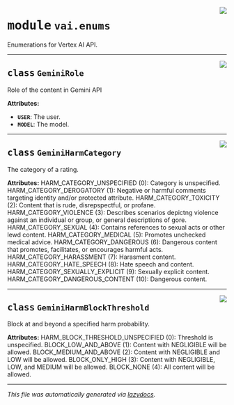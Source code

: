 <!-- markdownlint-disable -->

<a href="https://github.com/LioQing/chat-composer/blob/main/engine/vai/enums.py#L0"><img align="right" style="float:right;" src="https://img.shields.io/badge/-source-cccccc?style=flat-square"></a>

# <kbd>module</kbd> `vai.enums`
Enumerations for Vertex AI API.



---

<a href="https://github.com/LioQing/chat-composer/blob/main/engine/vai/enums.py#L6"><img align="right" style="float:right;" src="https://img.shields.io/badge/-source-cccccc?style=flat-square"></a>

## <kbd>class</kbd> `GeminiRole`
Role of the content in Gemini API



**Attributes:**

 - <b>`USER`</b>:  The user.
 - <b>`MODEL`</b>:  The model.





---

<a href="https://github.com/LioQing/chat-composer/blob/main/engine/vai/enums.py#L18"><img align="right" style="float:right;" src="https://img.shields.io/badge/-source-cccccc?style=flat-square"></a>

## <kbd>class</kbd> `GeminiHarmCategory`
The category of a rating.



**Attributes:**
  HARM_CATEGORY_UNSPECIFIED (0):  Category is unspecified.  HARM_CATEGORY_DEROGATORY (1):  Negative or harmful comments targeting  identity and/or protected attribute.  HARM_CATEGORY_TOXICITY (2):  Content that is rude, disrepspectful, or  profane.  HARM_CATEGORY_VIOLENCE (3):  Describes scenarios depictng violence against  an individual or group, or general descriptions  of gore.  HARM_CATEGORY_SEXUAL (4):  Contains references to sexual acts or other  lewd content.  HARM_CATEGORY_MEDICAL (5):  Promotes unchecked medical advice.  HARM_CATEGORY_DANGEROUS (6):  Dangerous content that promotes, facilitates,  or encourages harmful acts.  HARM_CATEGORY_HARASSMENT (7):  Harasment content.  HARM_CATEGORY_HATE_SPEECH (8):  Hate speech and content.  HARM_CATEGORY_SEXUALLY_EXPLICIT (9):  Sexually explicit content.  HARM_CATEGORY_DANGEROUS_CONTENT (10):  Dangerous content.





---

<a href="https://github.com/LioQing/chat-composer/blob/main/engine/vai/enums.py#L65"><img align="right" style="float:right;" src="https://img.shields.io/badge/-source-cccccc?style=flat-square"></a>

## <kbd>class</kbd> `GeminiHarmBlockThreshold`
Block at and beyond a specified harm probability.



**Attributes:**
  HARM_BLOCK_THRESHOLD_UNSPECIFIED (0):  Threshold is unspecified.  BLOCK_LOW_AND_ABOVE (1):  Content with NEGLIGIBLE will be allowed.  BLOCK_MEDIUM_AND_ABOVE (2):  Content with NEGLIGIBLE and LOW will be  allowed.  BLOCK_ONLY_HIGH (3):  Content with NEGLIGIBLE, LOW, and MEDIUM will  be allowed.  BLOCK_NONE (4):  All content will be allowed.







---

_This file was automatically generated via [lazydocs](https://github.com/ml-tooling/lazydocs)._
